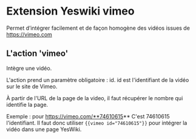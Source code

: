 Extension Yeswiki vimeo
=======================

Permet d’intégrer facilement et de façon homogène des vidéos issues de https://vimeo.com

L'action 'vimeo'
----------------

Intègre une vidéo.

L'action prend un paramètre obligatoire : id.
id est l'identifiant de la vidéo sur le site de Vimeo.

À partir de l'URL de la page de la video, il faut récupérer le nombre qui identifie la page.

Exemple : pour https://vimeo.com/**74610615** C'est 74610615 l'identifiant.
Il faut donc utiliser `{{vimeo id="74610615"}}` pour intégrer la vidéo dans une page YesWiki.

